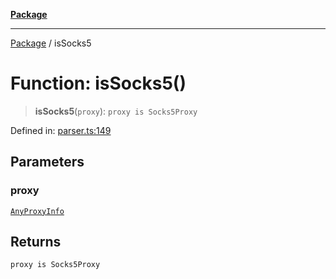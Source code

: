 [**Package**](../README.md)

***

[Package](../globals.md) / isSocks5

# Function: isSocks5()

> **isSocks5**(`proxy`): `proxy is Socks5Proxy`

Defined in: [parser.ts:149](https://github.com/AlexXanderGrib/proxy-master/blob/ca5aa337e3a3c6ac87453a9ce0f2477b801f4bc9/src/parser.ts#L149)

## Parameters

### proxy

[`AnyProxyInfo`](../type-aliases/AnyProxyInfo.md)

## Returns

`proxy is Socks5Proxy`
